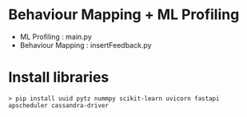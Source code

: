 # Behaviour Mapping + ML Profiling

- ML Profiling : main.py
- Behaviour Mapping : insertFeedback.py

# Install libraries

```
> pip install uuid pytz nummpy scikit-learn uvicorn fastapi apscheduler cassandra-driver
```
